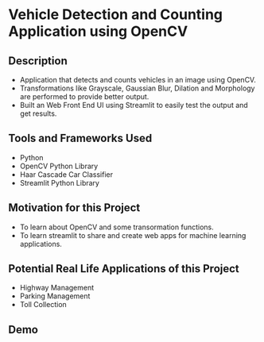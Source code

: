 # Vehicle Detection and Counting Application using OpenCV

## Description

- Application that detects and counts vehicles in an image using OpenCV.
- Transformations like Grayscale, Gaussian Blur, Dilation and Morphology are performed to provide better output.
- Built an Web Front End UI using Streamlit to easily test the output and get results.

## Tools and Frameworks Used

- Python
- OpenCV Python Library
- Haar Cascade Car Classifier
- Streamlit Python Library

## Motivation for this Project

- To learn about OpenCV and some transormation functions.
- To learn streamlit to share and create web apps for machine learning applications.

## Potential Real Life Applications of this Project

- Highway Management
- Parking Management
- Toll Collection

## Demo

